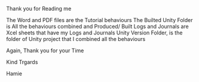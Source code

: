 Thank you for Reading me

The Word and PDF files are the Tutorial behaviours
The Builted Unity Folder is All the behaviours combined and Produced/ Built
Logs and Journals are Xcel sheets that have my Logs and Journals
Unity Version Folder, is the folder of Unity project that I combined all the behaviours

Again, Thank you for your Time

Kind Trgards


Hamie
